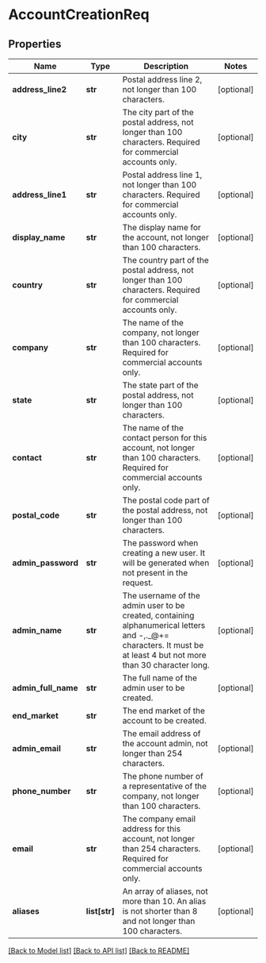# AccountCreationReq

## Properties
Name | Type | Description | Notes
------------ | ------------- | ------------- | -------------
**address_line2** | **str** | Postal address line 2, not longer than 100 characters. | [optional] 
**city** | **str** | The city part of the postal address, not longer than 100 characters. Required for commercial accounts only. | [optional] 
**address_line1** | **str** | Postal address line 1, not longer than 100 characters. Required for commercial accounts only. | [optional] 
**display_name** | **str** | The display name for the account, not longer than 100 characters. | [optional] 
**country** | **str** | The country part of the postal address, not longer than 100 characters. Required for commercial accounts only. | [optional] 
**company** | **str** | The name of the company, not longer than 100 characters. Required for commercial accounts only. | [optional] 
**state** | **str** | The state part of the postal address, not longer than 100 characters. | [optional] 
**contact** | **str** | The name of the contact person for this account, not longer than 100 characters. Required for commercial accounts only. | [optional] 
**postal_code** | **str** | The postal code part of the postal address, not longer than 100 characters. | [optional] 
**admin_password** | **str** | The password when creating a new user. It will be generated when not present in the request. | [optional] 
**admin_name** | **str** | The username of the admin user to be created, containing alphanumerical letters and -,._@+&#x3D; characters. It must be at least 4 but not more than 30 character long. | [optional] 
**admin_full_name** | **str** | The full name of the admin user to be created. | [optional] 
**end_market** | **str** | The end market of the account to be created. | 
**admin_email** | **str** | The email address of the account admin, not longer than 254 characters. | [optional] 
**phone_number** | **str** | The phone number of a representative of the company, not longer than 100 characters. | [optional] 
**email** | **str** | The company email address for this account, not longer than 254 characters. Required for commercial accounts only. | [optional] 
**aliases** | **list[str]** | An array of aliases, not more than 10. An alias is not shorter than 8 and not longer than 100 characters. | [optional] 

[[Back to Model list]](../README.md#documentation-for-models) [[Back to API list]](../README.md#documentation-for-api-endpoints) [[Back to README]](../README.md)


